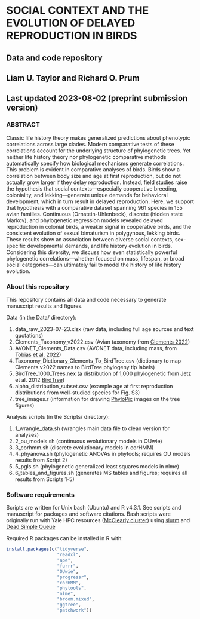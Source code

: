 # SOCIAL CONTEXT AND THE EVOLUTION OF DELAYED REPRODUCTION IN BIRDS
## Data and code repository
## Liam U. Taylor and Richard O. Prum
## Last updated 2023-08-02 (preprint submission version)

### ABSTRACT
Classic life history theory makes generalized predictions about phenotypic correlations across large clades. Modern comparative tests of these correlations account for the underlying structure of phylogenetic trees. Yet neither life history theory nor phylogenetic comparative methods automatically specify how biological mechanisms generate correlations. This problem is evident in comparative analyses of birds. Birds show a correlation between body size and age at first reproduction, but do not actually grow larger if they delay reproduction. Instead, field studies raise the hypothesis that social contexts—especially cooperative breeding, coloniality, and lekking—generate unique demands for behavioral development, which in turn result in delayed reproduction. Here, we support that hypothesis with a comparative dataset spanning 961 species in 155 avian families. Continuous (Ornstein-Uhlenbeck), discrete (hidden state Markov), and phylogenetic regression models revealed delayed reproduction in colonial birds, a weaker signal in cooperative birds, and the consistent evolution of sexual bimaturism in polygynous, lekking birds. These results show an association between diverse social contexts, sex-specific developmental demands, and life history evolution in birds. Considering this diversity, we discuss how even statistically powerful phylogenetic correlations—whether focused on mass, lifespan, or broad social categories—can ultimately fail to model the history of life history evolution.

### About this repository
This repository contains all data and code necessary to generate manuscript results and figures.

Data (in the Data/ directory):
1. data_raw_2023-07-23.xlsx (raw data, including full age sources and text quotations)
2. Clements_Taxonomy_v2022.csv (Avian taxonomy from [Clements 2022](https://www.birds.cornell.edu/clementschecklist/))
3. AVONET_Clements_Data.csv (AVONET data, including mass, from [Tobias et al. 2022](https://opentraits.org/datasets/avonet.html#:~:text=description%20%3A%20The%20AVONET%20database%20contains,on%20range%20size%20and%20location))
4. Taxonomy_Dictionary_Clements_To_BirdTree.csv (dictionary to map Clements v2022 names to BirdTree phylogeny tip labels)
5. BirdTree_1000_Trees.nex (a distribution of 1,000 phylogenetic from Jetz et al. 2012 [BirdTree](https://birdtree.org/))
6. alpha_distribution_subset.csv (example age at first reproduction distributions from well-studied species for Fig. S3)
7. tree_images.r (information for drawing [PhyloPic](https://www.phylopic.org/) images on the tree figures)

Analysis scripts (in the Scripts/ directory):
1. 1_wrangle_data.sh (wrangles main data file to clean version for analyses)
2. 2_ou_models.sh (continuous evolutionary models in OUwie)
3. 3_corhmm.sh (discrete evolutionary models in corHMM)
4. 4_phyanova.sh (phylogenetic ANOVAs in phytools; requires OU models results from Script 2)
5. 5_pgls.sh (phylogenetic generalized least squares models in nlme)
6. 6_tables_and_figures.sh (generates MS tables and figures; requires all results from Scripts 1-5)

### Software requirements
Scripts are written for Unix bash (Ubuntu) and R v4.3.1. See scripts and manuscript for packages and software citations. Bash scripts were originally run with Yale HPC resources ([McClearly cluster](https://docs.ycrc.yale.edu/clusters/mccleary/)) using [slurm](https://slurm.schedmd.com/documentation.html) and [Dead Simple Queue](https://github.com/ycrc/dSQ/tree/master)

Required R packages can be installed in R with:
```R
install.packages(c("tidyverse",
                   "readxl",
                   "ape",
                   "furrr",
                   "OUwie",
                   "progressr",
                   "corHMM",
                   "phytools",
                   "nlme",
                   "broom.mixed",
                   "ggtree",
                   "patchwork"))
```                   